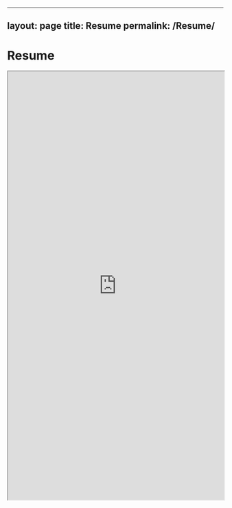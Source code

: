 ---
layout: page
title: Resume
permalink: /Resume/
--
<h1>Resume</h1>
<iframe src="https://sonica799.github.io/Resume/Sonica_Kulkarni_Resume.pdf" width="100%" height="1000px">
</iframe>